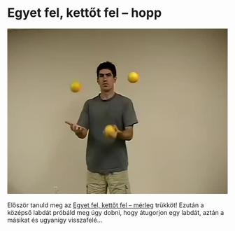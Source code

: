 # Egyet fel, kettőt fel – hopp

![oneuptwouphops](/site/videos/poster/oneuptwouphops.jpg)

Először tanuld meg az [Egyet fel, kettőt fel – mérleg](egyet-fel-kettot-fel-merleg.md) trükköt! Ezután a középső labdát próbáld meg úgy dobni, hogy átugorjon egy labdát, aztán a másikat és ugyanígy visszafelé…


